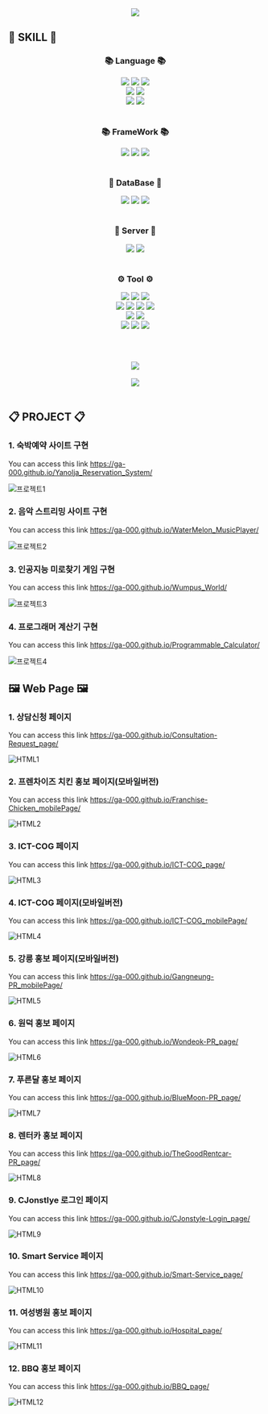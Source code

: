 <div align=center>
	<img src="https://capsule-render.vercel.app/api?type=waving&color=DDA0DD&height=200&section=header&text=My&nbsp;GitHub&fontSize=80" />
</div>

## 📌 SKILL 📌
<div align="center">
	<h3>📚 Language 📚</h3>
	<img src="https://img.shields.io/badge/Java-007396?style=flat&logo=Conda-Forge&logoColor=white" />
	<img src="https://img.shields.io/badge/JavaScript-F7DF1E?style=flat&logo=JavaScript&logoColor=white" />
	<img src="https://img.shields.io/badge/JavaFx-007396?style=flat&logo=Conda-Forge&logoColor=white" />
	<br>
	<img src="https://img.shields.io/badge/HTML5-E34F26?style=flat&logo=html5&logoColor=white" />
	<img src="https://img.shields.io/badge/css3-1572B6?style=flat&logo=css3&logoColor=white" />
	<br>
	<img src="https://img.shields.io/badge/python-3776AB?style=flat&logo=python&logoColor=white" />
	<img src="https://img.shields.io/badge/C++-00599C?style=flat&logo=cplusplus&logoColor=white" />
</div>
<br>
<div align="center">
	<h3>📚 FrameWork 📚</h3>
	<img src="https://img.shields.io/badge/Spring FrameWork-6DB33F?style=flat&logo=Spring&logoColor=white" />
	<img src="https://img.shields.io/badge/Spring Boot-6DB33F?style=flat&logo=springboot&logoColor=white" />
	<img src="https://img.shields.io/badge/Mybatis-000000?style=flat&logo=Fluentd&logoColor=white" />
</div>
<br>
<div align="center">
	<h3>💾 DataBase 💾</h3>
	<img src="https://img.shields.io/badge/Oracle%20SQL-F80000?style=flat&logo=Oracle&logoColor=white" />
	<img src="https://img.shields.io/badge/MySQL-4479A1?style=flat&logo=MySQL&logoColor=white" />
	<img src="https://img.shields.io/badge/MariaDB-003545?style=flat&logo=MariaDB&logoColor=white" />
</div>
<br>
<div align="center">
	<h3>📡 Server 📡</h3>
	<img src="https://img.shields.io/badge/Apache Tomcat-F8DC75?style=flat&logo=apachetomcat&logoColor=white" />
	<img src="https://img.shields.io/badge/AWS-232F3E?style=flat&logo=amazonaws&logoColor=white" />
</div>
<br>
<div align="center">
	<h3>⚙ Tool ⚙</h3>
	<img src="https://img.shields.io/badge/GitHub-181717?style=flat&logo=github&logoColor=white" />
	<img src="https://img.shields.io/badge/Spring Tool Suite4-6DB33F?style=flat&logo=Spring&logoColor=white" />
	<img src="https://img.shields.io/badge/Eclipse IDE-2C2255?style=flat&logo=eclipseide&logoColor=white" />
	<br>
	<img src="https://img.shields.io/badge/Heidi SQL-4B8A08?style=flat&logo=json&logoColor=white" />
	<img src="https://img.shields.io/badge/SQLdeveloper-A4A4A4?style=flat&logo=amazondocumentdb&logoColor=white" />
	<img src="https://img.shields.io/badge/EditPlus-DF01A5?style=flat&logo=html5&logoColor=white" />
	<img src="https://img.shields.io/badge/SceneBuilder-FF8000?style=flat&logo=immich&logoColor=white" />
	<br>
	<img src="https://img.shields.io/badge/Visual Studio 2019-5C2D91?style=flat&logo=visualstudio&logoColor=white" />
	<img src="https://img.shields.io/badge/Visual Studio Code-007ACC?style=flat&logo=visualstudiocode&logoColor=white" />
	<br>
	<img src="https://img.shields.io/badge/IDLE-3776AB?style=flat&logo=python&logoColor=white" />
	<img src="https://img.shields.io/badge/Jupyter-F37626?style=flat&logo=jupyter&logoColor=white" />
	<img src="https://img.shields.io/badge/Oracle VM VirtualBox-183A61?style=flat&logo=virtualbox&logoColor=white" />
</div>

<br><br>
<div align="center">
	<img src="https://github-readme-stats.vercel.app/api/top-langs/?username=Ga-000&layout=compact"><br><br>
	<img src="https://github-readme-stats.vercel.app/api?username=Ga-000&show_icons=true">
</div>

<br>

## 📋 PROJECT 📋 
### 1. 숙박예약 사이트 구현
You can access this link <https://ga-000.github.io/Yanolja_Reservation_System/>

![프로젝트1](./README_img/야놀자정보.png)

### 2. 음악 스트리밍 사이트 구현
You can access this link <https://ga-000.github.io/WaterMelon_MusicPlayer/>

![프로젝트2](./README_img/수박정보.png)

### 3. 인공지능 미로찾기 게임 구현
You can access this link <https://ga-000.github.io/Wumpus_World/>

![프로젝트3](./README_img/미로정보.png)

### 4. 프로그래머 계산기 구현
You can access this link <https://ga-000.github.io/Programmable_Calculator/>

![프로젝트4](./README_img/계산기정보.png)


## 🖼 Web Page 🖼
### 1. 상담신청 페이지
You can access this link <https://ga-000.github.io/Consultation-Request_page/>

![HTML1](./README_img/HTML1.png)
   
### 2. 프렌차이즈 치킨 홍보 페이지(모바일버전)
You can access this link <https://ga-000.github.io/Franchise-Chicken_mobilePage/>

![HTML2](./README_img/HTML2.png)

### 3. ICT-COG 페이지
You can access this link <https://ga-000.github.io/ICT-COG_page/>

![HTML3](./README_img/HTML3.png)

### 4. ICT-COG 페이지(모바일버전)
You can access this link <https://ga-000.github.io/ICT-COG_mobilePage/>

![HTML4](./README_img/HTML4.png)

### 5. 강릉 홍보 페이지(모바일버전)
You can access this link <https://ga-000.github.io/Gangneung-PR_mobilePage/>

![HTML5](./README_img/HTML5.png)

### 6. 원덕 홍보 페이지
You can access this link <https://ga-000.github.io/Wondeok-PR_page/>

![HTML6](./README_img/HTML6.png)

### 7. 푸른달 홍보 페이지
You can access this link <https://ga-000.github.io/BlueMoon-PR_page/>

![HTML7](./README_img/HTML7.png)

### 8. 렌터카 홍보 페이지
You can access this link <https://ga-000.github.io/TheGoodRentcar-PR_page/>

![HTML8](./README_img/HTML8.png)

### 9. CJonstlye 로그인 페이지
You can access this link <https://ga-000.github.io/CJonstyle-Login_page/>

![HTML9](./README_img/HTML9.png)

### 10. Smart Service 페이지
You can access this link <https://ga-000.github.io/Smart-Service_page/>

![HTML10](./README_img/HTML10.png)

### 11. 여성병원 홍보 페이지
You can access this link <https://ga-000.github.io/Hospital_page/>

![HTML11](./README_img/HTML11.png)

### 12. BBQ 홍보 페이지
You can access this link <https://ga-000.github.io/BBQ_page/>

![HTML12](./README_img/HTML12.png)



